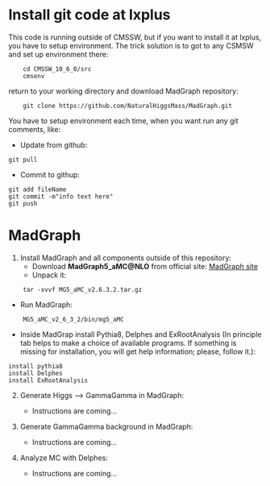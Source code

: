# Install git code at lxplus

This code is running outside of CMSSW, but if you want to install it at lxplus, you have to setup environment.
The trick solution is to got to any CSMSW and set up environment there:
```
    cd CMSSW_10_6_0/src
    cmsenv
```
return to your working directory and download MadGraph repository:
```
    git clone https://github.com/NaturalHiggsMass/MadGraph.git
```

You have to setup environment each time, when you want run any git comments, like:
* Update from github:
```
git pull
```
* Commit to githup:
```
git add fileName
git commit -m"info text here"
git push
```

# MadGraph

1. Install MadGraph and all components outside of this repository:
   - Download **MadGraph5_aMC@NLO** from official site: [MadGraph site](http://madgraph.physics.illinois.edu/)
   - Unpack it: 
```
    tar -xvvf MG5_aMC_v2.6.3.2.tar.gz
```
   - Run MadGraph: 
```
    MG5_aMC_v2_6_3_2/bin/mg5_aMC 
```
   - Inside MadGrap install Pythia8, Delphes and ExRootAnalysis 
(In principle tab helps to make a choice of available programs. If something is missing for installation, you will get help information; please, follow it.):
```
install pythia8
install Delphes
install ExRootAnalysis
```

2. Generate Higgs --> GammaGamma in MadGraph:
   - Instructions are coming...

3. Generate GammaGamma background in MadGraph:
   - Instructions are coming...

4. Analyze MC with Delphes:
   - Instructions are coming...
   
